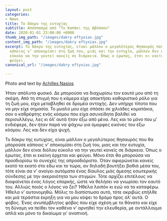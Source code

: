 ```yaml
---
layout: post
categories:
- News
title: Το δάκρυ της ευτυχίας
subtitle: Απόσπασμα από "Το Καπάκι της Αβύσσου"
date: 2020-01-01 23:00:00 +0000
thumb_img_path: "/images/dakry eftyxias.jpg"
content_img_path: "/images/dakry eftyxias.jpg"
excerpt: Το δάκρυ της ευτυχίας, είναι μάλλον ο μεγαλύτερος θησαυρός που θα μπορούσε
  κάποιος ν’ αποκομίσει στη ζωή του, μιάς και την ευτυχία, μάλλον δεν είναι διόλου
  εύκολο να την γευτεί κανείς σε διάρκεια. Όπως ο έρωτας, έτσι κι εκείνη έρχεται και
  φεύγει.
canonical_url: "/images/dakry eftyxias.jpg"

---
```

Photo and text by <a href="https://anikon.org/" target="blank">Achilles Nasios</a>

Ήταν απόλυτα φυσικό. Δε μπορούσα να διαχωρίσω τον εαυτό μου από τη σκέψη. Από τη στιγμή που η κάμερα είχε αποκτήσει καθοριστικό ρόλο για τη ζωή μου, είχα μεταβληθεί σε δρομέα αντοχής. Δεν υπήρχε τίποτα που να μην είχε σημασία. Το μυαλό μου είχε σπάσει σε χιλιάδες κοματάκια, σαν ο καθρέφτης ενός κόσμου που είχα ασυνείδητα βαλθεί να περισυλλέγω, λες κι όλ’ αυτά ήταν έξω από μένα. Λες και το μόνο που μ’ ενδιέφερε, δεν ήταν παρά να ψάχνω για όμορφες εικόνες του έξω κόσμου. Λες και δεν είχα ψυχή.

Το δάκρυ της ευτυχίας, είναι μάλλον ο μεγαλύτερος θησαυρός που θα μπορούσε κάποιος ν’ αποκομίσει στη ζωή του, μιας και την ευτυχία, μάλλον δεν είναι διόλου εύκολο να την γευτεί κανείς σε διάρκεια. Όπως ο έρωτας, έτσι κι εκείνη έρχεται και φεύγει. Μόνο έτσι θα μπορούσα να προσδιορίσω το συνεχές της απροσδιόριστο. Όταν αφιερώνεται κανείς εκατό τα εκατό στο εδω και το τώρα, αν δηλαδή βουτήξει βαθιά μέσα του, τότε είναι σα ν’ ανοίγει αυτόματα ένας δίαυλος μιάς άμεσης εσωτερικής σύνδεσης με την ακεραιότητα των στιγμών. Τότε αρχίζει επιτέλους να διαφαίνεται ένας λόγος επαρκής, ώστε να θελήσει να γνωρίσει τον εαυτό του. Αλλιώς ποιός ο λόγος να ζει? Ήθελα λοιπόν κι εγώ να τα καταφέρω. Ήθελα ν’ αυτονομηθώ. Μόλις το διαπίστωσα αυτό, τότε ακριβώς επήλθε και μιά τεράστια έκρηξη για να μου κόψει το δρόμο προς όλ’ αυτά. Ο φόβος. Ένας ανυπέρβλητος φόβος που είχε σχέση με το θάνατο και είχε τη δύναμη να πείθει τον καθένα ν’ αρνηθεί την ελευθερία, με αντάλλαγμα απλά και μόνο το δικαίωμα γι’ αναπνοή.
